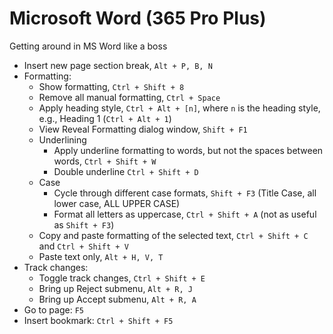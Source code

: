 # Microsoft Word (365 Pro Plus)

Getting around in MS Word like a boss

* Insert new page section break, `Alt + P, B, N`
* Formatting:
  * Show formatting, `Ctrl + Shift + 8`
  * Remove all manual formatting, `Ctrl + Space`
  * Apply heading style, `Ctrl + Alt + [n]`, where `n` is the heading style, e.g., Heading 1 (`Ctrl + Alt + 1`)
  * View Reveal Formatting dialog window, `Shift + F1`
  * Underlining
    * Apply underline formatting to words, but not the spaces between words, `Ctrl + Shift + W`
    * Double underline `Ctrl + Shift + D`
  * Case
    * Cycle through different case formats, `Shift + F3` (Title Case, all lower case, ALL UPPER CASE)
    * Format all letters as uppercase, `Ctrl + Shift + A` (not as useful as `Shift + F3`)
  * Copy and paste formatting of the selected text, `Ctrl + Shift + C` and `Ctrl + Shift + V` 
  * Paste text only, `Alt + H, V, T`
* Track changes:
  * Toggle track changes, `Ctrl + Shift + E`
  * Bring up Reject submenu, `Alt + R, J`
  * Bring up Accept submenu, `Alt + R, A`
* Go to page: `F5`
* Insert bookmark: `Ctrl + Shift + F5`
